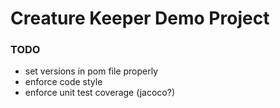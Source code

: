 # Creature Keeper Demo Project

### TODO
* set versions in pom file properly
* enforce code style
* enforce unit test coverage (jacoco?)